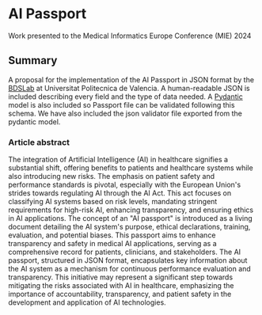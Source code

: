 # AI Passport
Work presented to the Medical Informatics Europe Conference (MIE) 2024

## Summary
A proposal for the implementation of the AI Passport in JSON format by the [BDSLab](https://bdslab.upv.es/) at Universitat Politecnica de Valencia. A human-readable JSON is included describing every field and the type of data needed. A [Pydantic](https://docs.pydantic.dev/latest/) model is also included so Passport file can be validated following this schema. We have also included the json validator file exported from the pydantic model.

### Article abstract

The integration of Artificial Intelligence (AI) in healthcare signifies a substantial shift, offering benefits to patients and healthcare systems while also introducing new risks. The emphasis on patient safety and performance standards is pivotal, especially with the European Union's strides towards regulating AI through the AI Act. This act focuses on classifying AI systems based on risk levels, mandating stringent requirements for high-risk AI, enhancing transparency, and ensuring ethics in AI applications. The concept of an "AI passport" is introduced as a living document detailing the AI system's purpose, ethical declarations, training, evaluation, and potential biases. This passport aims to enhance transparency and safety in medical AI applications, serving as a comprehensive record for patients, clinicians, and stakeholders. The AI passport, structured in JSON format, encapsulates key information about the AI system as a mechanism for continuous performance evaluation and transparency. This initiative may represent a significant step towards mitigating the risks associated with AI in healthcare, emphasizing the importance of accountability, transparency, and patient safety in the development and application of AI technologies.